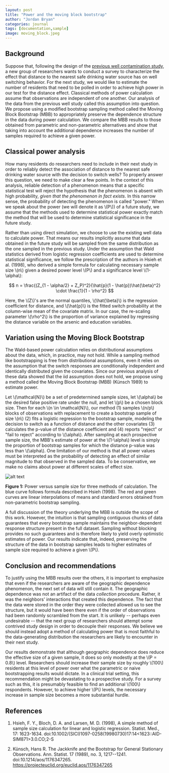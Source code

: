 ```yaml
---
layout: post
title: "Power and the moving block bootstrap"
author: "Jordan Bryan"
categories: journal
tags: [documentation,sample]
image: moving_block.jpeg
---
```


## Background

Suppose that, following the design of the [previous well contamination study](https://j-g-b.github.io/journal/well-data.html), a new group of researchers wants to conduct a survey to characterize the effect that distance to the nearest safe drinking water source has on well switching behavior. For the next study, we would like to estimate the number of residents that need to be polled in order to achieve high power in our test for the distance effect. Classical methods of power calculation assume that observations are independent of one another. Our analysis of the data from the previous well study called this assumption into question. We propose using a modified bootstrap sampling method called the Moving Block Bootstrap (MBB) to appropriately preserve the dependence structure in the data during power calculation. We compare the MBB results to those obtained from parametric and non-parametric alternatives and show that taking into account the additional dependence increases the number of samples required to achieve a given power.

## Classical power analysis

How many residents do researchers need to include in their next study in order to reliably detect the association of distance to the nearest safe drinking water source with the decision to switch wells? To properly answer this question, we need to make clear a few points. In the context of this analysis, reliable detection of a phenomenon means that a specific statistical test will reject the hypothesis that the phenomenon is absent with high probability, *given that the phenomenon in fact exists*. In this narrow sense, the probability of detecting the phenomenon is called "power." When we speak about the power (we will denote it as \\(P\\)) of a future study, we assume that the methods used to determine statistical power exactly match the method that will be used to determine statistical significance in the future study. 

Rather than using direct simulation, we choose to use the existing well data to calculate power. That means our results implicitly assume that data obtained in the future study will be sampled from the same distribution as the one sampled in the previous study. Under the assumption that Wald statistics derived from logistic regression coefficients are used to determine statistical significance, we follow the prescription of the authors in Hsieh et al. (1998), who derived a simple formula for calculating necessary sample size \\(n\\) given a desired power level \\(P\\) and a significance level \\(1-\alpha\\):

$$
n = \frac{(Z_{1 - \alpha/2} + Z_P)^2}{\hat{p}(1 - \hat{p})\hat{\beta}^2} \cdot \frac{1}{1 - \rho^2}
$$

Here, the \\(Z\\)'s are the normal quantiles, \\(\hat{\beta}\\) is the regression coefficient for distance, and \\(\hat{p}\\) is the fitted switch probability at the column-wise mean of the covariate matrix. In our case, the re-scaling parameter \\(\rho^2\\) is the proportion of variance explained by regressing the distance variable on the arsenic and education variables.

## Variation using the Moving Block Bootstrap

The Wald-based power calculation relies on distributional assumptions about the data, which, in practice, may not hold. While a sampling method like bootstrapping is free from distributional assumptions, even it relies on the assumption that the switch responses are conditionally independent and identically distributed given the covariates. Since our previous analysis of these data showed that the iid assumption does not hold, we propose using a method called the Moving Block Bootstrap (MBB) (Künsch 1989) to estimate power.

Let \\(\mathcal{N}\\) be a set of predetermined sample sizes, let \\(\alpha\\) be the desired false positive rate under the null, and let \\(p\\) be a chosen block size. Then for each \\(n \in \mathcal{N}\\), our method (1) samples \\(n/p\\) blocks of observations with replacement to create a bootstrap sample of size \\(n\\) (2) fits a logistic regression to the bootstrap sample, modeling the decision to switch as a function of distance and the other covariates (3) calculates the p-value of the distance coefficient and (4) reports "reject" or "fail to reject" according to \\(\alpha\\). After sampling at each prospective sample size, the MBB's estimate of power at the \\(1-\alpha\\) level is simply the proportion of bootstrap samples for which the distance p-value was less than \\(\alpha\\). One limitation of our method is that all power values must be interpreted as the probability of detecting an effect of similar magnitude to that observed in the sampled data. To be conservative, we make no claims about power at different scales of effect size.

![alt text](https://github.com/j-g-b/j-g-b.github.io/raw/master/assets/img/pwr_plot.jpeg)

**Figure 1:** Power versus sample size for three methods of calculation. The blue curve follows formula described in Hsieh (1998). The red and green curves are linear interpolations of means and standard errors obtained from non-parametric bootstrap sampling.

A full discussion of the theory underlying the MBB is outside the scope of this work. However, the intuition is that sampling contiguous chunks of data guarantees that every bootstrap sample maintains the neighbor-dependent response structure present in the full dataset. Sampling without blocking provides no such guarantees and is therefore likely to yield overly optimistic estimates of power. Our results indicate that, indeed, preserving the structure of the data in bootstrap samples leads to higher estimates of sample size required to achieve a given \\(P\\).

## Conclusion and recommendations

To justify using the MBB results over the others, it is important to emphasize that even if the researchers are aware of the geographic dependence phenomenon, the next set of data will still contain it. The geographic dependence was not an artifact of the data *collection* procedure. Rather, it was the neighbors' interactions that created this dependence. The fact that the data were stored in the order they were collected allowed us to see the structure, but it would have been there even if the order of observations had been randomly scrambled from the start. It is unlikely -- perhaps even undesirable -- that the next group of researchers should attempt some contrived study design in order to decouple their responses. We believe we should instead adopt a method of calculating power that is most faithful to the data-generating distribution the researchers are likely to encounter in their next study.

Our results demonstrate that although geographic dependence does reduce the effective size of a given sample, it does so only modestly at the \\(P = 0.8\\) level. Researchers should increase their sample size by roughly \\(100\\) residents at this level of power over what the parametric or naive bootstrapping results would dictate. In a clinical trial setting, this recommendation might be devastating to a prospective study. For a survey such as this, it is presumably feasible to find an additional \\(100\\) respondents. However, to achieve higher \\(P\\) levels, the necessary increase in sample size becomes a more substantial hurdle.

## References

1. Hsieh, F. Y., Bloch, D. A. and Larsen, M. D. (1998), A simple method of sample size calculation for linear and logistic regression. Statist. Med., 17: 1623-1634. doi:10.1002/(SICI)1097-0258(19980730)17:14<1623::AID-SIM871>3.0.CO;2-S

2. Künsch, Hans R. The Jackknife and the Bootstrap for General Stationary Observations. Ann. Statist. 17 (1989), no. 3, 1217--1241. doi:10.1214/aos/1176347265. https://projecteuclid.org/euclid.aos/1176347265